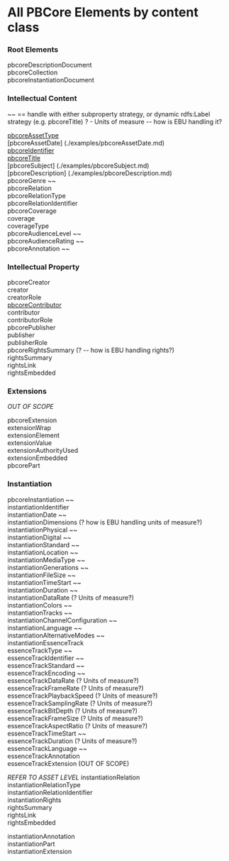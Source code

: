 # All PBCore Elements by content class

### Root Elements

pbcoreDescriptionDocument<br />
pbcoreCollection<br />
pbcoreInstantiationDocument<br />

### Intellectual Content

~~ == handle with either subproperty strategy, or dynamic rdfs:Label strategy (e.g. pbcoreTitle)
? - Units of measure -- how is EBU handling it?

[pbcoreAssetType](./examples/pbcoreAssetType.md)<br />
[pbcoreAssetDate] (./examples/pbcoreAssetDate.md) <br />
[pbcoreIdentifier](./examples/pbcoreIdentifier.md)<br />
[pbcoreTitle](./examples/pbcoreTitle.md)<br />
[pbcoreSubject] (./examples/pbcoreSubject.md)<br />
[pbcoreDescription] (./examples/pbcoreDescription.md)<br />
pbcoreGenre ~~<br />
pbcoreRelation<br />
pbcoreRelationType<br />
pbcoreRelationIdentifier<br />
pbcoreCoverage<br />
coverage<br />
coverageType<br />
pbcoreAudienceLevel ~~<br />
pbcoreAudienceRating  ~~<br />
pbcoreAnnotation ~~<br />

### Intellectual Property

pbcoreCreator<br />
creator<br />
creatorRole<br />
[pbcoreContributor](./examples/pbcoreContributor.md)<br />
contributor<br />
contributorRole<br />
pbcorePublisher<br />
publisher<br />
publisherRole<br />
pbcoreRightsSummary (? -- how is EBU handling rights?) <br />
rightsSummary<br />
rightsLink<br />
rightsEmbedded<br />

### Extensions

_OUT OF SCOPE_

pbcoreExtension<br />
extensionWrap<br />
extensionElement<br />
extensionValue<br />
extensionAuthorityUsed<br />
extensionEmbedded<br />
pbcorePart<br />
 
### Instantiation

pbcoreInstantiation ~~<br />
instantiationIdentifier<br />
instantiationDate ~~<br />
instantiationDimensions (? how is EBU handling units of measure?)<br />
instantiationPhysical ~~<br />
instantiationDigital ~~<br />
instantiationStandard ~~<br />
instantiationLocation ~~<br />
instantiationMediaType ~~<br />
instantiationGenerations ~~<br />
instantiationFileSize ~~<br />
instantiationTimeStart ~~<br />
instantiationDuration ~~<br />
instantiationDataRate (? Units of measure?)<br />
instantiationColors ~~<br />
instantiationTracks ~~<br />
instantiationChannelConfiguration ~~<br />
instantiationLanguage ~~<br />
instantiationAlternativeModes ~~<br />
instantiationEssenceTrack<br />
essenceTrackType ~~<br />
essenceTrackIdentifier ~~<br />
essenceTrackStandard ~~<br />
essenceTrackEncoding ~~<br />
essenceTrackDataRate (? Units of measure?)<br />
essenceTrackFrameRate (? Units of measure?)<br />
essenceTrackPlaybackSpeed (? Units of measure?)<br />
essenceTrackSamplingRate (? Units of measure?)<br />
essenceTrackBitDepth (? Units of measure?)<br />
essenceTrackFrameSize (? Units of measure?)<br />
essenceTrackAspectRatio (? Units of measure?)<br />
essenceTrackTimeStart ~~<br />
essenceTrackDuration (? Units of measure?)<br />
essenceTrackLanguage ~~<br />
essenceTrackAnnotation<br />
essenceTrackExtension (OUT OF SCOPE)<br />

_REFER TO ASSET LEVEL_
instantiationRelation<br />
instantiationRelationType<br />
instantiationRelationIdentifier<br />
instantiationRights<br />
rightsSummary<br />
rightsLink<br />
rightsEmbedded<br />

instantiationAnnotation<br />
instantiationPart<br />
instantiationExtension<br />
